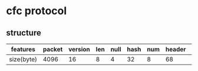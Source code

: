 # cfc protocol
## structure
| features   | packet | version | len | null | hash | num | header | data |
|------------|--------|---------|-----|------|------|-----|--------|------|
| size(byte) | 4096   | 16      | 8   | 4    | 32   | 8   | 68     | 4028 |

